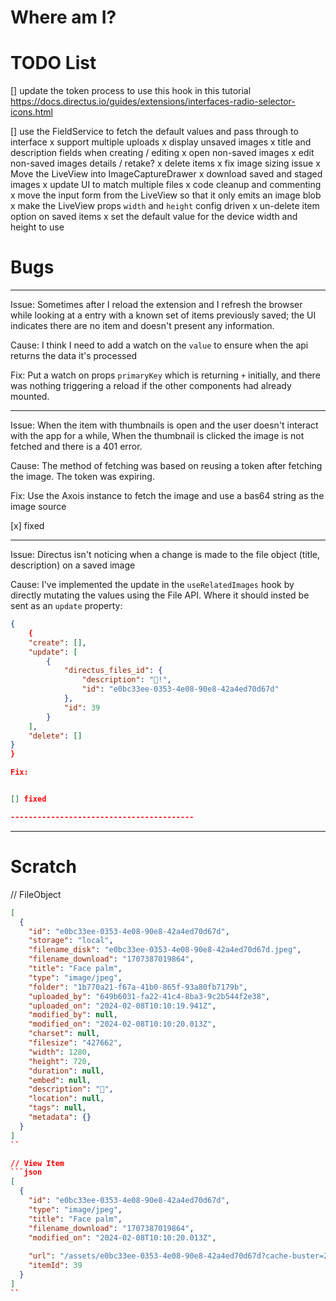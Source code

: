# Where am I?

# TODO List

[] update the token process to use this hook in this tutorial https://docs.directus.io/guides/extensions/interfaces-radio-selector-icons.html

[] use the FieldService to fetch the default values and pass through to interface
x support multiple uploads
x display unsaved images
x title and description fields when creating / editing
x open non-saved images
x edit non-saved images details / retake?
x delete items
x fix image sizing issue
x Move the LiveView into ImageCaptureDrawer 
x download saved and staged images
x update UI to match multiple files
x code cleanup and commenting
x move the input form from the LiveView so that it only emits an image blob
x make the LiveView props `width` and `height` config driven
x un-delete item option on saved items
x set the default value for the device width and height to use 

# Bugs

-----------------------------------------

Issue:
Sometimes after I reload the extension and I refresh the browser while looking at a entry with a known set of items previously saved; the UI indicates there are no item and doesn't present any information.

Cause:
I think I need to add a watch on the `value` to ensure when the api returns the data it's processed

Fix:
Put a watch on props `primaryKey` which is returning `+` initially, and there was nothing triggering a reload if the other components had already mounted.


-----------------------------------------

Issue:
When the item with thumbnails is open and the user doesn't interact with the app for a while, 
When the thumbnail is clicked the image is not fetched and there is a 401 error.

Cause:
The method of fetching was based on reusing a token after fetching the image. The token was expiring. 

Fix:
Use the Axois instance to fetch the image and use a bas64 string as the image source

[x] fixed

-----------------------------------------

Issue:
Directus isn't noticing when a change is made to the file object (title, description) on a saved image

Cause:
I've implemented the update in the `useRelatedImages` hook by directly mutating the values using the File API. Where it should insted be sent as an `update` property:

```json
{
    {
    "create": [],
    "update": [
        {
            "directus_files_id": {
                "description": "🤦!",
                "id": "e0bc33ee-0353-4e08-90e8-42a4ed70d67d"
            },
            "id": 39
        }
    ],
    "delete": []
}
}

Fix:


[] fixed

-----------------------------------------

```




---


# Scratch

// FileObject
```json
[
  {
    "id": "e0bc33ee-0353-4e08-90e8-42a4ed70d67d",
    "storage": "local",
    "filename_disk": "e0bc33ee-0353-4e08-90e8-42a4ed70d67d.jpeg",
    "filename_download": "1707387019864",
    "title": "Face palm",
    "type": "image/jpeg",
    "folder": "1b770a21-f67a-41b0-865f-93a80fb7179b",
    "uploaded_by": "649b6031-fa22-41c4-8ba3-9c2b544f2e38",
    "uploaded_on": "2024-02-08T10:10:19.941Z",
    "modified_by": null,
    "modified_on": "2024-02-08T10:10:20.013Z",
    "charset": null,
    "filesize": "427662",
    "width": 1280,
    "height": 720,
    "duration": null,
    "embed": null,
    "description": "🤦",
    "location": null,
    "tags": null,
    "metadata": {}
  }
]
``

// View Item
```json
[
  {
    "id": "e0bc33ee-0353-4e08-90e8-42a4ed70d67d",
    "type": "image/jpeg",
    "title": "Face palm",
    "filename_download": "1707387019864",
    "modified_on": "2024-02-08T10:10:20.013Z",
    
    "url": "/assets/e0bc33ee-0353-4e08-90e8-42a4ed70d67d?cache-buster=2024-02-08T10:10:20.013Z",
    "itemId": 39
  }
]
``